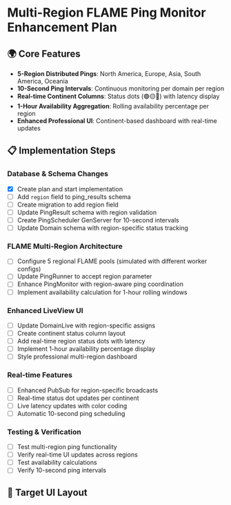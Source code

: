 # Multi-Region FLAME Ping Monitor Enhancement Plan

## 🌍 **Core Features**
- **5-Region Distributed Pings**: North America, Europe, Asia, South America, Oceania
- **10-Second Ping Intervals**: Continuous monitoring per domain per region
- **Real-time Continent Columns**: Status dots (🟢🟡🔴) with latency display
- **1-Hour Availability Aggregation**: Rolling availability percentage per region
- **Enhanced Professional UI**: Continent-based dashboard with real-time updates

## 📋 **Implementation Steps**

### Database & Schema Changes
- [x] Create plan and start implementation
- [ ] Add `region` field to ping_results schema
- [ ] Create migration to add region field
- [ ] Update PingResult schema with region validation
- [ ] Create PingScheduler GenServer for 10-second intervals
- [ ] Update Domain schema with region-specific status tracking

### FLAME Multi-Region Architecture  
- [ ] Configure 5 regional FLAME pools (simulated with different worker configs)
- [ ] Update PingRunner to accept region parameter
- [ ] Enhance PingMonitor with region-aware ping coordination
- [ ] Implement availability calculation for 1-hour rolling windows

### Enhanced LiveView UI
- [ ] Update DomainLive with region-specific assigns
- [ ] Create continent status column layout
- [ ] Add real-time region status dots with latency
- [ ] Implement 1-hour availability percentage display
- [ ] Style professional multi-region dashboard

### Real-time Features
- [ ] Enhanced PubSub for region-specific broadcasts
- [ ] Real-time status dot updates per continent
- [ ] Live latency updates with color coding
- [ ] Automatic 10-second ping scheduling

### Testing & Verification
- [ ] Test multi-region ping functionality
- [ ] Verify real-time UI updates across regions
- [ ] Test availability calculations
- [ ] Verify 10-second ping intervals

## 🎯 **Target UI Layout**
